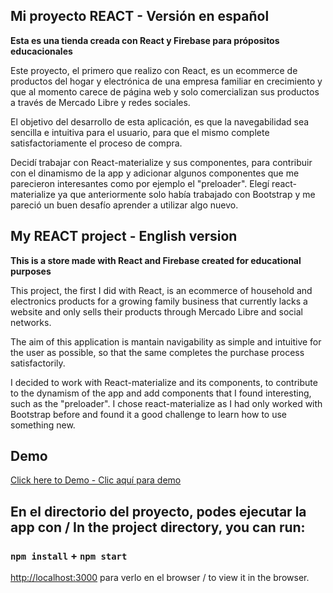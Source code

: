 ## Mi proyecto REACT - Versión en español

**Esta es una tienda creada con React y Firebase para própositos educacionales**

Este proyecto, el primero que realizo con React, es un ecommerce de productos del hogar y electrónica de una empresa familiar en crecimiento y que al momento carece de página web y solo comercializan sus productos a través de Mercado Libre y redes sociales. 

El objetivo del desarrollo de esta aplicación, es que la navegabilidad sea sencilla e intuitiva para el usuario, para que el mismo complete satisfactoriamente el proceso de compra.

Decidí trabajar con React-materialize y sus componentes, para contribuir con el dinamismo de la app y adicionar algunos componentes que me parecieron interesantes como por ejemplo el "preloader". Elegí react-materialize ya que anteriormente solo había trabajado con Bootstrap y me pareció un buen desafío aprender a utilizar algo nuevo.

## My REACT project - English version

**This is a store made with React and Firebase created for educational purposes**

This project, the first I did with React, is an ecommerce of household and electronics products for a growing family business that currently lacks a website and only sells their products through Mercado Libre and social networks.

The aim of this application is mantain navigability as simple and intuitive for the user as possible, so that the same completes the purchase process satisfactorily.

I decided to work with React-materialize and its components, to contribute to the dynamism of the app and add components that I found interesting, such as the "preloader". I chose react-materialize as I had only worked with Bootstrap before and found it a good challenge to learn how to use something new.

## Demo
[Click here to Demo - Clic aquí para demo](/public/bussimport.gif)

## En el directorio del proyecto, podes ejecutar la app con / In the project directory, you can run:
### `npm install` + `npm start`
[http://localhost:3000](http://localhost:3000) para verlo en el browser / to view it in the browser.
